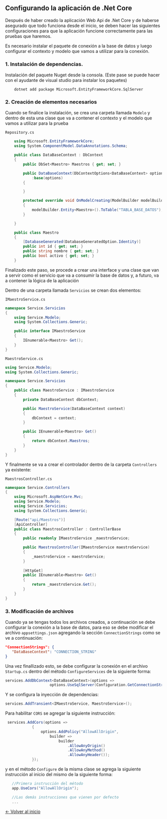 ## Configurando la aplicación de .Net Core

Después de haber creado la aplicación Web Api de .Net Core y de haberse asegurado que todo funciona desde el inicio, se deben hacer las siguientes configuraciones para que la aplicación funcione correctamente para las pruebas que haremos.

Es necesario instalar el paquete de conexión a la base de datos y luego configurar el contexto y modelo que vamos a utilizar para la conexión.

### 1. Instalación de dependencias.

Instalación del paquete Nuget desde la consola. (Este pase se puede hacer con el ayudante de visual studio para instalar los paquetes)

```
    dotnet add package Microsoft.EntityFrameworkCore.SqlServer
```

### 2. Creación de elementos necesarios

Cuando se finalice la instalación, se crea una carpeta llamada `Modelo` y dentro de esta una clase que va a contener el contexto y el modelo que vamos a utilizar para la prueba
 
`Repository.cs` 

```cs
    using Microsoft.EntityFrameworkCore;
    using System.ComponentModel.DataAnnotations.Schema;

    public class DataBaseContext : DbContext
    {
        public DbSet<Maestro> Maestros { get; set; }

        public DataBaseContext(DbContextOptions<DataBaseContext> options)
            :base(options)
        {

        }

        protected override void OnModelCreating(ModelBuilder modelBuilder)
        {
            modelBuilder.Entity<Maestro>().ToTable("TABLA_BASE_DATOS");
        }

    }

    public class Maestro
    {
        [DatabaseGenerated(DatabaseGeneratedOption.Identity)]
        public int id { get; set; }
        public string nombre { get; set; }
        public bool activo { get; set; }
    }
```

Finalizado este paso, se procede a crear una interface y una clase que van a servir como el servicio que va a consumir la base de datos y, a futuro, va a contener la lógica de la aplicación

Dentro de una carpeta llamada `Servicios` se crean dos elementos:

`IMaestroService.cs`

```cs
namespace Service.Servicios
{
    using Service.Modelo;
    using System.Collections.Generic;

    public interface IMaestroService
    {
        IEnumerable<Maestro> Get();
    }
}

```

`MaestroService.cs`

```cs
using Service.Modelo;
using System.Collections.Generic;

namespace Service.Servicios
{
    public class MaestroService : IMaestroService
    {
        private DataBaseContext dbContext;

        public MaestroService(DataBaseContext context)
        {
            dbContext = context;
        }

        public IEnumerable<Maestro> Get()
        {
            return dbContext.Maestros;
        }
    }
}
```

Y finalmente se va a crear el controlador dentro de la carpeta `Controllers` ya existente:

`MaestrosController.cs`

```cs
namespace Service.Controllers
{
    using Microsoft.AspNetCore.Mvc;
    using Service.Modelo;
    using Service.Servicios;
    using System.Collections.Generic;

    [Route("api/Maestros")]
    [ApiController]
    public class MaestrosController : ControllerBase
    {
        public readonly IMaestroService _maestroService;

        public MaestrosController(IMaestroService maestroService)
        {
            _maestroService = maestroService;
        }
        
        [HttpGet]
        public IEnumerable<Maestro> Get()
        {
            return _maestroService.Get();
        }
    }
}
```

### 3. Modificación de archivos

Cuando ya se tengas todos los archivos creados, a continuación se debe configurar la conexión a la base de datos, para eso se debe modificar el archivo `appsettings.json` agregando la sección `ConnectionStrings` como se ve a continuación:

```json
"ConnectionStrings": {
   "DataBaseContext": "CONNECTION_STRING"
}
```

Una vez finallizado esto, se debe configurar la conexión en el archivo `Startup.cs` dentro del método `ConfigureServices` de la siguiente forma:

```cs
services.AddDbContext<DataBaseContext>(options => 
                    options.UseSqlServer(Configuration.GetConnectionString("DataBaseContext")));
```

Y se configura la inyección de dependencias:

```cs
services.AddTransient<IMaestroService, MaestroService>();
```

Para habilitar `CORS` se agregar la siguiente instrucción:

```cs
 services.AddCors(options =>
            {
                options.AddPolicy("AllowAllOrigin", 
                    builder => 
                        builder
                            .AllowAnyOrigin()
                            .AllowAnyMethod()
                            .AllowAnyHeader());
            });
```

y en el método `Configure` de la misma clase se agrega la siguiente instrucción al inicio del mismo de la siguiente forma:

```cs 
   //Primera instrucción del método
   app.UseCors("AllowAllOrigin");

   //Las demás instrucciones que vienen por defecto
   ...
```

[<- Volver al inicio](README.md)